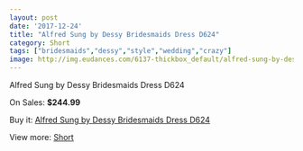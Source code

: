 ```yaml
---
layout: post
date: '2017-12-24'
title: "Alfred Sung by Dessy Bridesmaids Dress D624"
category: Short
tags: ["bridesmaids","dessy","style","wedding","crazy"]
image: http://img.eudances.com/6137-thickbox_default/alfred-sung-by-dessy-bridesmaids-dress-d624.jpg
---
```

Alfred Sung by Dessy Bridesmaids Dress D624

On Sales: **$244.99**
<a href="https://www.eudances.com/en/short/2193-alfred-sung-by-dessy-bridesmaids-dress-d624.html"><amp-img layout="responsive" width="600" height="600" src="//img.eudances.com/6137-thickbox_default/alfred-sung-by-dessy-bridesmaids-dress-d624.jpg" alt="Alfred Sung by Dessy Bridesmaids Dress D624 0" /></a>
<a href="https://www.eudances.com/en/short/2193-alfred-sung-by-dessy-bridesmaids-dress-d624.html"><amp-img layout="responsive" width="600" height="600" src="//img.eudances.com/6138-thickbox_default/alfred-sung-by-dessy-bridesmaids-dress-d624.jpg" alt="Alfred Sung by Dessy Bridesmaids Dress D624 1" /></a>

Buy it: [Alfred Sung by Dessy Bridesmaids Dress D624](https://www.eudances.com/en/short/2193-alfred-sung-by-dessy-bridesmaids-dress-d624.html "Alfred Sung by Dessy Bridesmaids Dress D624")

View more: [Short](https://www.eudances.com/en/25-short "Short")